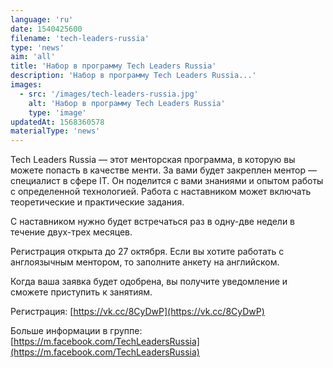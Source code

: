 ```yaml
---
language: 'ru'
date: 1540425600
filename: 'tech-leaders-russia'
type: 'news'
aim: 'all'
title: 'Набор в программу Tech Leaders Russia'
description: 'Набор в программу Tech Leaders Russia...'
images:
  - src: '/images/tech-leaders-russia.jpg'
    alt: 'Набор в программу Tech Leaders Russia'
    type: 'image'
updatedAt: 1568360578
materialType: 'news'
---
```

Tech Leaders Russia — этот менторская программа, в которую вы можете попасть в качестве менти. За вами будет закреплен ментор — специалист в сфере IT. Он поделится с вами знаниями и опытом работы с определенной технологией. Работа с наставником может включать теоретические и практические задания.

С наставником нужно будет встречаться раз в одну-две недели в течение двух-трех месяцев.

Регистрация открыта до 27 октября. Если вы хотите работать с англоязычным ментором, то заполните анкету на английском.

Когда ваша заявка будет одобрена, вы получите уведомление и сможете приступить к занятиям.

Регистрация: [https://vk.cc/8CyDwP](https://vk.cc/8CyDwP)

Больше информации в группе: [https://m.facebook.com/TechLeadersRussia](https://m.facebook.com/TechLeadersRussia)
